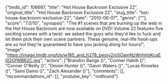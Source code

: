 {"tmdb_id": 106687, "title": "Hot House Backroom Exclusive 22", "original_title": "Hot House Backroom Exclusive 22", "slug_title": "hot-house-backroom-exclusive-22", "date": "2010-06-07", "genre": [""], "score": "7.0/10", "synopsis": "The #1 scenes that are burning up the web in the Hot House Backroom are now available on DVD! Volume 22 features five exciting scenes with a twist: we asked the guys who they'd like to fuck and let them pick their own scene partners. These genuine, real-life hook-ups are so hot they're guaranteed to have you jacking along for hours!", "image": "https://image.tmdb.org/t/p/w185_and_h278_bestv2/o5OamNzWnhlrbKcqE0l2GfWB62C.jpg", "actors": ["Brandon Bangs ()", "Conner Habib ()", "Conner O'Reilly ()", "Devon Hunter ()", "Gavin Waters ()", "Lucas Knowles ()", "Sami Damo ()", "Zach Alexander ()"], "comments": [], "recommandations_id": [], "youtube_key": "notfound"}